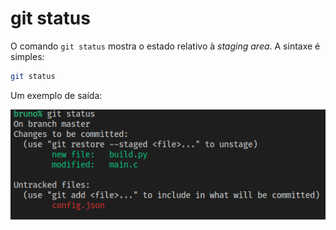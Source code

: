 # git status

O comando `git status` mostra o estado relativo à _staging area_. A sintaxe é
simples:

```sh
git status
```

Um exemplo de saída:

![exemplo de git status](./status.png)
